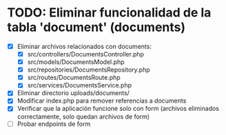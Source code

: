 # TODO: Eliminar funcionalidad de la tabla 'document' (documents)

- [x] Eliminar archivos relacionados con documents:
  - [x] src/controllers/DocumentsController.php
  - [x] src/models/DocumentsModel.php
  - [x] src/repositories/DocumentsRepository.php
  - [x] src/routes/DocumentsRoute.php
  - [x] src/services/DocumentsService.php
- [x] Eliminar directorio uploads/documents/
- [x] Modificar index.php para remover referencias a documents
- [x] Verificar que la aplicación funcione solo con form (archivos eliminados correctamente, solo quedan archivos de form)
- [ ] Probar endpoints de form
